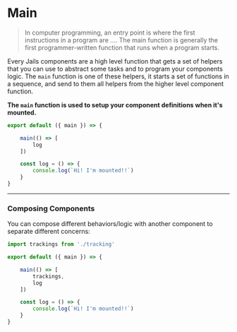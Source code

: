 # Main

> In computer programming, an entry point is where the first instructions in a program are .... The main function is generally the first programmer-written function that runs when a program starts.

Every Jails components are a high level function that gets a set of helpers that you can use to abstract some tasks and to program your components logic. The `main` function is one of these helpers, it starts a set of functions in a sequence, and send to them all helpers from the higher level component function.

**The `main` function is used to setup your component definitions when it's mounted.**

```js
export default ({ main }) => {

    main(() => [
        log
    ])

    const log = () => {
        console.log(`Hi! I'm mounted!!`)
    }
}
```

---

### Composing Components

You can compose different behaviors/logic with another component to separate different concerns:

```js
import trackings from './tracking'

export default ({ main }) => {

    main(() => [
        trackings,
        log
    ])

    const log = () => {
        console.log(`Hi! I'm mounted!!`)
    }
}
```
